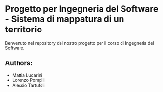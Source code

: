 # Progetto per Ingegneria del Software - Sistema di mappatura di un territorio

Benvenuto nel repository del nostro progetto per il corso di Ingegneria del Software.

## Authors:

- Mattia Lucarini
- Lorenzo Pompili
- Alessio Tartufoli
